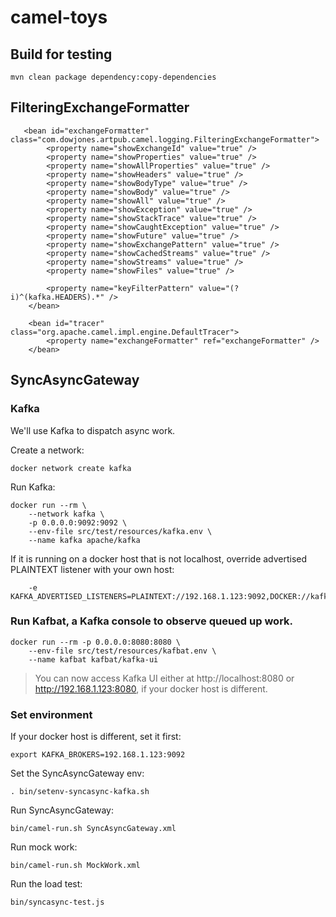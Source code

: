 # camel-toys

## Build for testing
```
mvn clean package dependency:copy-dependencies
```

## FilteringExchangeFormatter
```
   <bean id="exchangeFormatter" class="com.dowjones.artpub.camel.logging.FilteringExchangeFormatter">
        <property name="showExchangeId" value="true" />
        <property name="showProperties" value="true" />
        <property name="showAllProperties" value="true" />
        <property name="showHeaders" value="true" />
        <property name="showBodyType" value="true" />
        <property name="showBody" value="true" />
        <property name="showAll" value="true" />
        <property name="showException" value="true" />
        <property name="showStackTrace" value="true" />
        <property name="showCaughtException" value="true" />
        <property name="showFuture" value="true" />
        <property name="showExchangePattern" value="true" />
        <property name="showCachedStreams" value="true" />
        <property name="showStreams" value="true" />
        <property name="showFiles" value="true" />

        <property name="keyFilterPattern" value="(?i)^(kafka.HEADERS).*" />
    </bean>
    
    <bean id="tracer" class="org.apache.camel.impl.engine.DefaultTracer">
        <property name="exchangeFormatter" ref="exchangeFormatter" />
    </bean>
```

## SyncAsyncGateway
### Kafka
We'll use Kafka to dispatch async work.

Create a network:
```
docker network create kafka
```

Run Kafka:
```
docker run --rm \
	--network kafka \
	-p 0.0.0.0:9092:9092 \
	--env-file src/test/resources/kafka.env \
	--name kafka apache/kafka
```
  
If it is running on a docker host that is not localhost, override advertised PLAINTEXT listener with your own host:
```
	-e KAFKA_ADVERTISED_LISTENERS=PLAINTEXT://192.168.1.123:9092,DOCKER://kafka:9094
```

### Run Kafbat, a Kafka console to observe queued up work.
```
docker run --rm -p 0.0.0.0:8080:8080 \
	--env-file src/test/resources/kafbat.env \
	--name kafbat kafbat/kafka-ui

```

> You can now access Kafka UI either at http://localhost:8080 or http://192.168.1.123:8080, if your docker host is different.


### Set environment
If your docker host is different, set it first:
```
export KAFKA_BROKERS=192.168.1.123:9092
```

Set the SyncAsyncGateway env:
```
. bin/setenv-syncasync-kafka.sh 
```

Run SyncAsyncGateway:
```
bin/camel-run.sh SyncAsyncGateway.xml
```

Run mock work:
```
bin/camel-run.sh MockWork.xml
```

Run the load test:
```
bin/syncasync-test.js 
```

